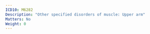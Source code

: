 ```yaml
---
ICD10: M6282
Description: "Other specified disorders of muscle: Upper arm"
Matters: No
Weight: 0
---
```

